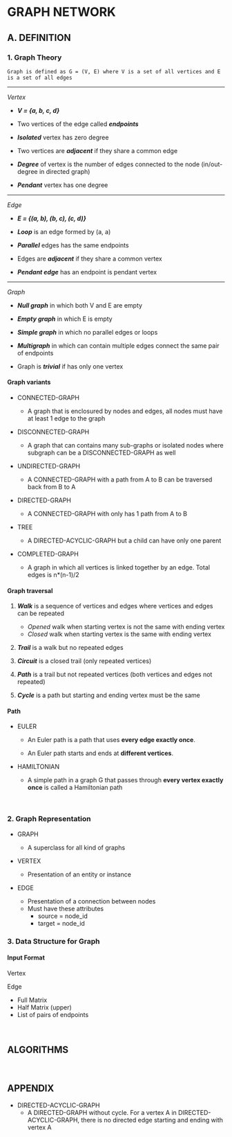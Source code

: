 # **GRAPH NETWORK**

## **A. DEFINITION**
### **1. Graph Theory**
    Graph is defined as G = (V, E) where V is a set of all vertices and E is a set of all edges

---
*Vertex*

- ***V = {a, b, c, d}***

- Two vertices of the edge called ***endpoints***

- ***Isolated*** vertex has zero degree

- Two vertices are ***adjacent*** if they share a common edge

- ***Degree*** of vertex is the number of edges connected to the node (in/out-degree in directed graph)

- ***Pendant*** vertex has one degree 


---
*Edge*

- ***E = {(a, b), (b, c), (c, d)}***

- ***Loop*** is an edge formed by (a, a)

- ***Parallel*** edges has the same endpoints

- Edges are ***adjacent*** if they share a common vertex

- ***Pendant edge*** has an endpoint is pendant vertex

---

*Graph*

- ***Null graph*** in which both V and E are empty

- ***Empty graph*** in which E is empty

- ***Simple graph*** in which no parallel edges or loops

- ***Multigraph*** in which can contain multiple edges connect the same pair of endpoints

- Graph is ***trivial*** if has only one vertex


#### Graph variants
- CONNECTED-GRAPH
    - A graph that is enclosured by nodes and edges, all nodes must have at least 1 edge to the graph

- DISCONNECTED-GRAPH
    - A graph that can contains many sub-graphs or isolated nodes where subgraph can be a DISCONNECTED-GRAPH as well

- UNDIRECTED-GRAPH
    - A CONNECTED-GRAPH with a path from A to B can be traversed back from B to A

- DIRECTED-GRAPH
    - A CONNECTED-GRAPH with only has 1 path from A to B

- TREE
    - A DIRECTED-ACYCLIC-GRAPH but a child can have only one parent

- COMPLETED-GRAPH
    - A graph in which all vertices is linked together by an edge. Total edges is n*(n-1)/2


#### Graph traversal

1. ***Walk*** is a sequence of vertices and edges where vertices and edges can be repeated

    * *Opened* walk when starting vertex is not the same with ending vertex
    * *Closed* walk when starting vertex is the same with ending vertex

2. ***Trail*** is a walk but no repeated edges

3. ***Circuit*** is a closed trail (only repeated vertices)

4. ***Path*** is a trail but not repeated vertices (both vertices and edges not  repeated)

5. ***Cycle*** is a path but starting and ending vertex must be the same

#### Path

- EULER 

    - An Euler path is a path that uses **every edge exactly once**.

    - An Euler path starts and ends at **different vertices**.

- HAMILTONIAN

    - A simple path in a graph G that passes through **every vertex exactly once** is called a Hamiltonian path

<br>

### **2. Graph Representation**
- GRAPH
    - A superclass for all kind of graphs

- VERTEX 
    - Presentation of an entity or instance 

- EDGE
    - Presentation of a connection between nodes
    - Must have these attributes
        - source = node_id
        - target = node_id

### **3. Data Structure for Graph**
#### Input Format

Vertex


Edge
- Full Matrix
- Half Matrix (upper)
- List of pairs of endpoints


<br>

## **ALGORITHMS**



<br>

## **APPENDIX**
- DIRECTED-ACYCLIC-GRAPH
    - A DIRECTED-GRAPH without cycle. For a vertex A in DIRECTED-ACYCLIC-GRAPH, there is no directed edge starting and ending with vertex A

